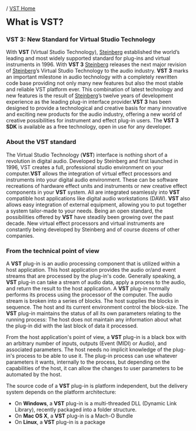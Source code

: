 / [VST Home](../Index.md)

<font size="5">**What is VST?**</font>

### VST 3: New Standard for Virtual Studio Technology

With **VST** (Virtual Studio
Technology), [Steinberg](https://www.steinberg.net/) established the
world’s leading and most widely supported standard for plug-ins and
virtual instruments in 1996. With **VST 3**
[Steinberg](https://www.steinberg.net/) releases the next major revision
of [Steinberg](https://www.steinberg.net/)’s Virtual Studio Technology to
the audio industry. **VST 3** marks an important milestone in audio
technology with a completely rewritten code base providing not only many
new features but also the most stable and reliable VST platform ever.
This combination of latest technology and new features is the result
of [Steinberg](https://www.steinberg.net/)’s twelve years of development
experience as the leading plug-in interface provider.**VST 3** has been
designed to provide a technological and creative basis for many
innovative and exciting new products for the audio industry, offering a
new world of creative possibilities for instrument and effect plug-in
users. The **VST 3 SDK** is available as a free technology, open in use
for any developer.

### About the VST standard

The Virtual Studio Technology (**VST**) interface is nothing short of a
revolution in digital audio. Developed by Steinberg and first launched
in 1996, VST creates a full, professional studio environment on your
computer.**VST** allows the integration of virtual effect processors and
instruments into your digital audio environment. These can be software
recreations of hardware effect units and instruments or new creative
effect components in your **VST** system. All are integrated seamlessly
into **VST** compatible host applications like digital audio
workstations (DAW). **VST** also allows easy integration of external
equipment, allowing you to put together a system tailor-made to your
needs. Being an open standard, the possibilities offered by **VST** have
steadily been growing over the past decade. New virtual effect
processors and virtual instruments are constantly being developed by
Steinberg and of course dozens of other companies.

### From the technical point of view

A **VST** plug-in is an audio processing component that is utilized
within a host application. This host application provides the audio
or/and event streams that are processed by the plug-in's code. Generally
speaking, a **VST** plug-in can take a stream of audio data, apply a
process to the audio, and return the result to the host application. A
**VST** plug-in normally performs its process using the processor of the
computer. The audio stream is broken into a series of blocks. The host
supplies the blocks in sequence. The host and its current environment
control the block-size. The **VST** plug-in maintains the status of all
its own parameters relating to the running process: The host does not
maintain any information about what the plug-in did with the last block
of data it processed.

From the host application's point of view, a **VST** plug-in is a black
box with an arbitrary number of inputs, outputs (Event (MIDI) or Audio),
and associated parameters. The host needs no implicit knowledge of the
plug-in's process to be able to use it. The plug-in process can use
whatever parameters it wants, internally to the process, but depending
on the capabilities of the host, it can allow the changes to user
parameters to be automated by the host.

The source code of a **VST** plug-in is platform independent, but the
delivery system depends on the platform architecture:

* On **Windows**, a **VST** plug-in is a multi-threaded DLL (Dynamic Link Library), recently packaged into a folder structure.
* On **Mac OS X**, a **VST** plug-in is a Mach-O Bundle
* On **Linux**, a **VST** plug-in is a package

  

